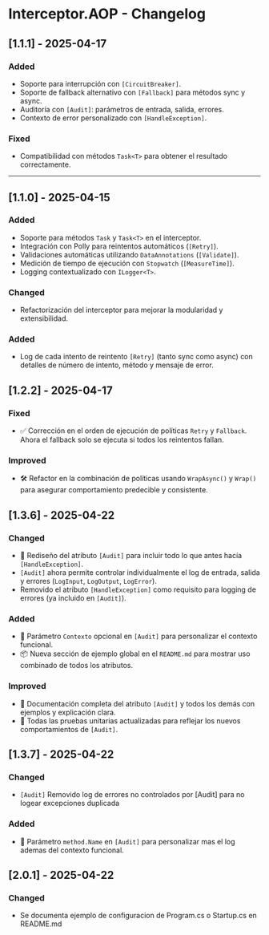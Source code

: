 # Interceptor.AOP - Changelog

## [1.1.1] - 2025-04-17

### Added
- Soporte para interrupción con `[CircuitBreaker]`.
- Soporte de fallback alternativo con `[Fallback]` para métodos sync y async.
- Auditoría con `[Audit]`: parámetros de entrada, salida, errores.
- Contexto de error personalizado con `[HandleException]`.

### Fixed
- Compatibilidad con métodos `Task<T>` para obtener el resultado correctamente.

---

## [1.1.0] - 2025-04-15

### Added
- Soporte para métodos `Task` y `Task<T>` en el interceptor.
- Integración con Polly para reintentos automáticos (`[Retry]`).
- Validaciones automáticas utilizando `DataAnnotations` (`[Validate]`).
- Medición de tiempo de ejecución con `Stopwatch` (`[MeasureTime]`).
- Logging contextualizado con `ILogger<T>`.

### Changed
- Refactorización del interceptor para mejorar la modularidad y extensibilidad.

### Added
- Log de cada intento de reintento `[Retry]` (tanto sync como async) con detalles de número de intento, método y mensaje de error.

## [1.2.2] - 2025-04-17

### Fixed
- ✅ Corrección en el orden de ejecución de políticas `Retry` y `Fallback`. Ahora el fallback solo se ejecuta si todos los reintentos fallan.

### Improved
- 🛠️ Refactor en la combinación de políticas usando `WrapAsync()` y `Wrap()` para asegurar comportamiento predecible y consistente.


## [1.3.6] - 2025-04-22

### Changed
- 🔄 Rediseño del atributo `[Audit]` para incluir todo lo que antes hacía `[HandleException]`.
- `[Audit]` ahora permite controlar individualmente el log de entrada, salida y errores (`LogInput`, `LogOutput`, `LogError`).
- Removido el atributo `[HandleException]` como requisito para logging de errores (ya incluido en `[Audit]`).

### Added
- 🧠 Parámetro `Contexto` opcional en `[Audit]` para personalizar el contexto funcional.
- 📦 Nueva sección de ejemplo global en el `README.md` para mostrar uso combinado de todos los atributos.

### Improved
- 📘 Documentación completa del atributo `[Audit]` y todos los demás con ejemplos y explicación clara.
- 🧪 Todas las pruebas unitarias actualizadas para reflejar los nuevos comportamientos de `[Audit]`.

## [1.3.7] - 2025-04-22

### Changed
- `[Audit]` Removido log de errores no controlados por [Audit] para no logear excepciones duplicada

### Added
- 🧠 Parámetro `method.Name` en `[Audit]` para personalizar mas el log ademas del contexto funcional.

## [2.0.1] - 2025-04-22

### Changed
- Se documenta ejemplo de configuracion de Program.cs o Startup.cs en README.md